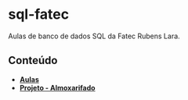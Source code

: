 # sql-fatec
Aulas de banco de dados SQL da Fatec Rubens Lara.

## Conteúdo

* __[Aulas](aulas)__
* __[Projeto - Almoxarifado](projeto)__